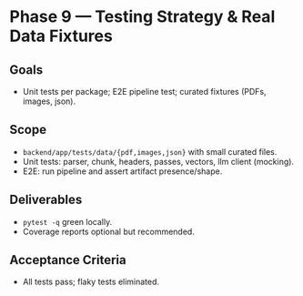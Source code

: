 # Phase 9 — Testing Strategy & Real Data Fixtures

## Goals
- Unit tests per package; E2E pipeline test; curated fixtures (PDFs, images, json).

## Scope
- `backend/app/tests/data/{pdf,images,json}` with small curated files.
- Unit tests: parser, chunk, headers, passes, vectors, llm client (mocking).
- E2E: run pipeline and assert artifact presence/shape.

## Deliverables
- `pytest -q` green locally.
- Coverage reports optional but recommended.

## Acceptance Criteria
- All tests pass; flaky tests eliminated.
